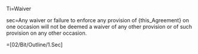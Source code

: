 Ti=Waiver

sec=Any waiver or failure to enforce any provision of {this_Agreement} on one occasion will not be deemed a waiver of any other provision or of such provision on any other occasion.

=[02/Bit/Outline/1.Sec]
